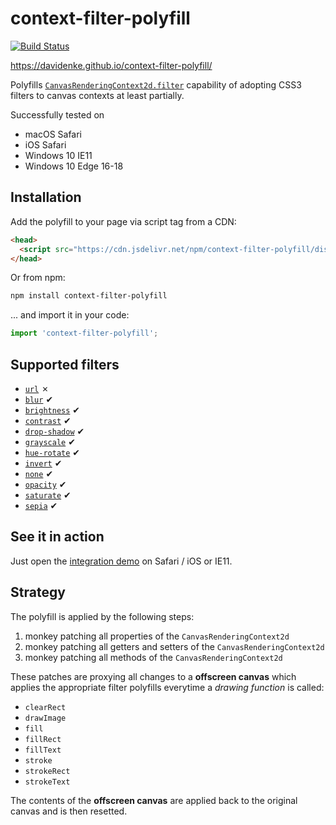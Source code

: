 # context-filter-polyfill

[![Build Status](https://github.com/davidenke/context-filter-polyfill/actions/workflows/main.yml/badge.svg?branch=master)](https://github.com/davidenke/context-filter-polyfill)

https://davidenke.github.io/context-filter-polyfill/

Polyfills [`CanvasRenderingContext2d.filter`](https://developer.mozilla.org/en-US/docs/Web/API/CanvasRenderingContext2D/filter) capability of adopting CSS3 filters to canvas contexts at least partially.

Successfully tested on

- macOS Safari
- iOS Safari
- Windows 10 IE11
- Windows 10 Edge 16-18

## Installation

Add the polyfill to your page via script tag from a CDN:

```html
<head>
  <script src="https://cdn.jsdelivr.net/npm/context-filter-polyfill/dist/index.min.js"></script>
</head>
```

Or from npm:

```bash
npm install context-filter-polyfill
```

... and import it in your code:

```js
import 'context-filter-polyfill';
```

## Supported filters

- [`url`](<https://developer.mozilla.org/en-US/docs/Web/CSS/filter#url()>) ✗
- [`blur`](<https://developer.mozilla.org/en-US/docs/Web/CSS/filter#blur()>) ✔
- [`brightness`](<https://developer.mozilla.org/en-US/docs/Web/CSS/filter#brightness()>) ✔
- [`contrast`](<https://developer.mozilla.org/en-US/docs/Web/CSS/filter#contrast()>) ✔
- [`drop-shadow`](<https://developer.mozilla.org/en-US/docs/Web/CSS/filter#drop-shadow()>) ✔
- [`grayscale`](<https://developer.mozilla.org/en-US/docs/Web/CSS/filter#grayscale()>) ✔
- [`hue-rotate`](<https://developer.mozilla.org/en-US/docs/Web/CSS/filter#hue-rotate()>) ✔
- [`invert`](<https://developer.mozilla.org/en-US/docs/Web/CSS/filter#invert()>) ✔
- [`none`](<https://developer.mozilla.org/en-US/docs/Web/CSS/filter#none()>) ✔
- [`opacity`](<https://developer.mozilla.org/en-US/docs/Web/CSS/filter#opacity()>) ✔
- [`saturate`](<https://developer.mozilla.org/en-US/docs/Web/CSS/filter#saturate()>) ✔
- [`sepia`](<https://developer.mozilla.org/en-US/docs/Web/CSS/filter#sepia()>) ✔

## See it in action

Just open the [integration demo](https://davidenke.github.io/context-filter-polyfill/) on Safari / iOS or IE11.

## Strategy

The polyfill is applied by the following steps:

1. monkey patching all properties of the `CanvasRenderingContext2d`
1. monkey patching all getters and setters of the `CanvasRenderingContext2d`
1. monkey patching all methods of the `CanvasRenderingContext2d`

These patches are proxying all changes to a **offscreen canvas** which applies the appropriate filter polyfills everytime a _drawing
function_ is called:

- `clearRect`
- `drawImage`
- `fill`
- `fillRect`
- `fillText`
- `stroke`
- `strokeRect`
- `strokeText`

The contents of the **offscreen canvas** are applied back to the original canvas and is then resetted.
